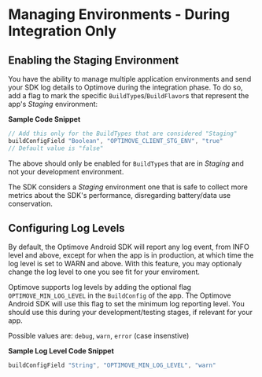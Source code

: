 # Managing Environments - During Integration Only

## Enabling the Staging Environment
You have the ability to manage multiple application environments and send your SDK log details to Optimove during the integration phase. To do so, add a flag to mark the specific `BuildType`s/`BuildFlavor`s that represent the app's _Staging_ environment:

**Sample Code Snippet**
```groovy
// Add this only for the BuildTypes that are considered "Staging"
buildConfigField "Boolean", "OPTIMOVE_CLIENT_STG_ENV", "true"
// Default value is "false"
```

The above should only be enabled for `BuildType`s that are in _Staging_ and not your development environment.

The SDK considers a _Staging_ environment one that is safe to collect more metrics about the SDK's performance, disregarding battery/data use conservation. 

## Configuring Log Levels
By default, the Optimove Android SDK will report any log event, from INFO level and above, except for when the app is in production, at which time the log level is set to WARN and above. With this feature, you may optionaly change the log level to one you see fit for your enviroment.

Optimove supports log levels by adding the optional flag `OPTIMOVE_MIN_LOG_LEVEL` in the `BuildConfig` of the app. The Optimove Android SDK will use this flag to set the minimum log reporting level. You should use this during your development/testing stages, if relevant for your app.

Possible values are: `debug`, `warn`, `error` (case insenstive)

**Sample Log Level Code Snippet**
```groovy
buildConfigField "String", "OPTIMOVE_MIN_LOG_LEVEL", "warn"
```
